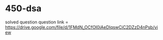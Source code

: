 # 450-dsa
solved question 
question link = https://drive.google.com/file/d/1FMdN_OCfOI0iAeDlqswCiC2DZzD4nPsb/view
